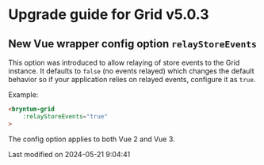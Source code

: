 # Upgrade guide for Grid v5.0.3

## New Vue wrapper config option `relayStoreEvents`

This option was introduced to allow relaying of store events to the Grid instance. It defaults to `false` (no events
relayed) which changes the default behavior so if your application relies on relayed events, configure it as `true`.

Example:
```html
<bryntum-grid
    :relayStoreEvents="true"
>
```

The config option applies to both Vue 2 and Vue 3.


<p class="last-modified">Last modified on 2024-05-21 9:04:41</p>